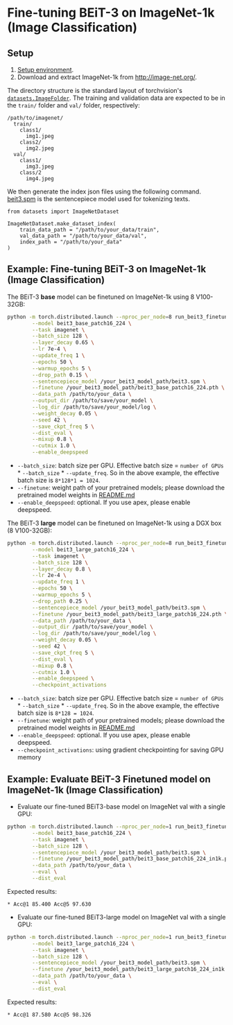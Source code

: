 # Fine-tuning BEiT-3 on ImageNet-1k (Image Classification)


## Setup

1. [Setup environment](../README.md#setup).
2. Download and extract ImageNet-1k from http://image-net.org/.

The directory structure is the standard layout of torchvision's [`datasets.ImageFolder`](https://pytorch.org/docs/stable/torchvision/datasets.html#imagefolder). The training and validation data are expected to be in the `train/` folder and `val/` folder, respectively:

```
/path/to/imagenet/
  train/
    class1/
      img1.jpeg
    class2/
      img2.jpeg
  val/
    class1/
      img3.jpeg
    class/2
      img4.jpeg
```

We then generate the index json files using the following command. [beit3.spm](https://conversationhub.blob.core.windows.net/beit-share-public/beit3/sentencepiece/beit3.spm) is the sentencepiece model used for tokenizing texts.
```
from datasets import ImageNetDataset

ImageNetDataset.make_dataset_index(
    train_data_path = "/path/to/your_data/train",
    val_data_path = "/path/to/your_data/val",
    index_path = "/path/to/your_data"
)
```


## Example: Fine-tuning BEiT-3 on ImageNet-1k (Image Classification)

The BEiT-3 **base** model can be finetuned on ImageNet-1k using 8 V100-32GB:

```bash       
python -m torch.distributed.launch --nproc_per_node=8 run_beit3_finetuning.py \
        --model beit3_base_patch16_224 \
        --task imagenet \
        --batch_size 128 \
        --layer_decay 0.65 \
        --lr 7e-4 \
        --update_freq 1 \
        --epochs 50 \
        --warmup_epochs 5 \
        --drop_path 0.15 \
        --sentencepiece_model /your_beit3_model_path/beit3.spm \
        --finetune /your_beit3_model_path/beit3_base_patch16_224.pth \
        --data_path /path/to/your_data \
        --output_dir /path/to/save/your_model \
        --log_dir /path/to/save/your_model/log \
        --weight_decay 0.05 \
        --seed 42 \
        --save_ckpt_freq 5 \
        --dist_eval \
        --mixup 0.8 \
        --cutmix 1.0 \
        --enable_deepspeed
```
- `--batch_size`: batch size per GPU. Effective batch size = `number of GPUs` * `--batch_size` * `--update_freq`. So in the above example, the effective batch size is `8*128*1 = 1024`.
- `--finetune`: weight path of your pretrained models; please download the pretrained model weights in [README.md](../README.md#pretrained-models)
- `--enable_deepspeed`: optional. If you use apex, please enable deepspeed.


The BEiT-3 **large** model can be finetuned on ImageNet-1k using a DGX box (8 V100-32GB):

```bash
python -m torch.distributed.launch --nproc_per_node=8 run_beit3_finetuning.py \
        --model beit3_large_patch16_224 \
        --task imagenet \
        --batch_size 128 \
        --layer_decay 0.8 \
        --lr 2e-4 \
        --update_freq 1 \
        --epochs 50 \
        --warmup_epochs 5 \
        --drop_path 0.25 \
        --sentencepiece_model /your_beit3_model_path/beit3.spm \
        --finetune /your_beit3_model_path/beit3_large_patch16_224.pth \
        --data_path /path/to/your_data \
        --output_dir /path/to/save/your_model \
        --log_dir /path/to/save/your_model/log \
        --weight_decay 0.05 \
        --seed 42 \
        --save_ckpt_freq 5 \
        --dist_eval \
        --mixup 0.8 \
        --cutmix 1.0 \
        --enable_deepspeed \
        --checkpoint_activations
```
- `--batch_size`: batch size per GPU. Effective batch size = `number of GPUs` * `--batch_size` * `--update_freq`. So in the above example, the effective batch size is `8*128 = 1024`.
- `--finetune`: weight path of your pretrained models; please download the pretrained model weights in [README.md](../README.md#pretrained-models)
- `--enable_deepspeed`: optional. If you use apex, please enable deepspeed.
- `--checkpoint_activations`: using gradient checkpointing for saving GPU memory

## Example: Evaluate BEiT-3 Finetuned model on ImageNet-1k (Image Classification)

- Evaluate our fine-tuned BEiT3-base model on ImageNet val with a single GPU:
```bash       
python -m torch.distributed.launch --nproc_per_node=1 run_beit3_finetuning.py \
        --model beit3_base_patch16_224 \
        --task imagenet \
        --batch_size 128 \
        --sentencepiece_model /your_beit3_model_path/beit3.spm \
        --finetune /your_beit3_model_path/beit3_base_patch16_224_in1k.pth \
        --data_path /path/to/your_data \
        --eval \
        --dist_eval
```

Expected results:
```
* Acc@1 85.400 Acc@5 97.630
```

- Evaluate our fine-tuned BEiT3-large model on ImageNet val with a single GPU:
```bash       
python -m torch.distributed.launch --nproc_per_node=1 run_beit3_finetuning.py \
        --model beit3_large_patch16_224 \
        --task imagenet \
        --batch_size 128 \
        --sentencepiece_model /your_beit3_model_path/beit3.spm \
        --finetune /your_beit3_model_path/beit3_large_patch16_224_in1k.pth \
        --data_path /path/to/your_data \
        --eval \
        --dist_eval
```

Expected results:
```
* Acc@1 87.580 Acc@5 98.326
```
